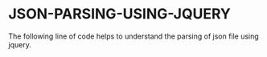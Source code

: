 # JSON-PARSING-USING-JQUERY
The following line of code helps to understand the parsing of json file using jquery. 
